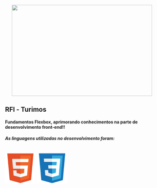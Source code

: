<p align="center">
  <img width="460" height="300" src="https://user-images.githubusercontent.com/94846981/178165524-10a0e801-a0e1-410b-a1c9-df49e1c3b935.png">
</p>

##

<h2>RFl - Turimos</h2>
<h4>Fundamentos Flexbox, aprimorando conhecimentos na parte de desenvolvimento front-end!! </h4>

<h5> As linguagens utilizadas no desenvolvimento foram:</h5>


 <div style="display: inline_block"><br>
 <img align="center" alt="Rafa-HTML" height="100" width="100" src="https://raw.githubusercontent.com/devicons/devicon/master/icons/html5/html5-original.svg">
  <img align="center" alt="Rafa-CSS" height="100" width="100" src="https://raw.githubusercontent.com/devicons/devicon/master/icons/css3/css3-original.svg">
</div>
          
